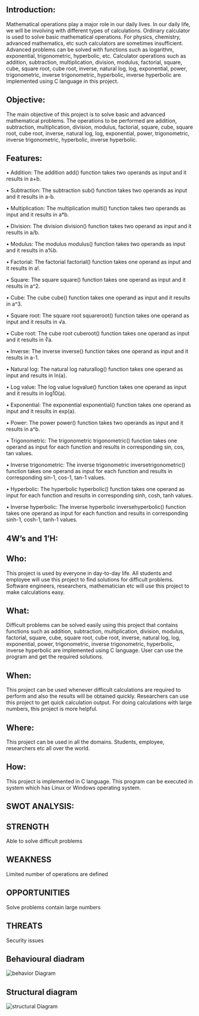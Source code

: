 ## Introduction:
Mathematical operations play a major role in our daily lives. In our daily life, we will be involving with different types of calculations. Ordinary calculator is used to solve basic mathematical operations. For physics, chemistry, advanced mathematics, etc such calculators are sometimes insufficient. Advanced problems can be solved with functions such as logarithm, exponential, trigonometric, hyperbolic, etc. Calculator operations such as addition, subtraction, multiplication, division, modulus, factorial, square, cube, square root, cube root, inverse, natural log, log, exponential, power, trigonometric, inverse trigonometric, hyperbolic, inverse hyperbolic are implemented using C language in this project.
## Objective:
The main objective of this project is to solve basic and advanced mathematical problems. The operations to be performed are addition, subtraction, multiplication, division, modulus, factorial, square, cube, square root, cube root, inverse, natural log, log, exponential, power, trigonometric, inverse trigonometric, hyperbolic, inverse hyperbolic.
## Features:
•	Addition: The addition add() function takes two operands as input and it results in a+b.

•	Subtraction: The subtraction sub() function takes two operands as input and it results in a-b.

•	Multiplication: The multiplication multi() function takes two operands as input and it results in a*b.

•	Division: The division division() function takes two operand as input and it results in a/b.

•	Modulus: The modulus modulus() function takes two operands as input and it results in a%b.

•	Factorial: The factorial factorial() function takes one operand as input and it results in a!.

•	Square: The square square() function takes one operand as input and it results in a^2.

•	Cube: The cube cube() function takes one operand as input and it results in a^3.

•	Square root: The square root squareroot() function takes one operand as input and it results in √a. 

•	Cube root: The cube root cuberoot() function takes one operand as input and it results in ∛a.

•	Inverse: The inverse inverse() function takes one operand as input and it results in a-1.

•	Natural log: The natural log naturallog() function takes one operand as input and results in ln(a).

•	Log value: The log value logvalue() function takes one operand as input and it results in log10(a).

•	Exponential: The exponential exponential() function takes one operand as input and it results in exp(a).

•	Power: The power power() function takes two operands as input and it results in a^b.

•	Trigonometric: The trigonometric trigonometric() function takes one operand as input for each function and results in corresponding sin, cos, tan values.

•	Inverse trigonometric: The inverse trigonometric inversetrigonometric() function takes one operand as input for each function and results in corresponding sin-1, cos-1, tan-1 values.

•	Hyperbolic: The hyperbolic hyperbolic() function takes one operand as input for each function and results in corresponding sinh, cosh, tanh values.

•	Inverse hyperbolic: The inverse hyperbolic inversehyperbolic() function takes one operand as input for each function and results in corresponding sinh-1, cosh-1, tanh-1 values.

## 4W’s and 1’H:
## Who:
This project is used by everyone in day-to-day life. All students and employee will use this project to find solutions for difficult problems. Software engineers, researchers, mathematician etc will use this project to make calculations easy.
## What:
Difficult problems can be solved easily using this project that contains functions such as addition, subtraction, multiplication, division, modulus, factorial, square, cube, square root, cube root, inverse, natural log, log, exponential, power, trigonometric, inverse trigonometric, hyperbolic, inverse hyperbolic are implemented using C language. User can use the program and get the required solutions.
## When:
This project can be used whenever difficult calculations are required to perform and also the results will be obtained quickly. Researchers can use this project to get quick calculation output. For doing calculations with large numbers, this project is more helpful.
## Where:
This project can be used in all the domains. Students, employee, researchers etc all over the world.
## How:
This project is implemented in C language. This program can be executed in system which has Linux or Windows operating system.
## SWOT ANALYSIS:
## STRENGTH
Able to solve difficult problems
## WEAKNESS
Limited number of operations are defined
## OPPORTUNITIES
Solve problems contain large numbers
## THREATS
Security issues
## Behavioural diadram
![behavior Diagram](https://user-images.githubusercontent.com/101622270/160973115-9f625d6d-671f-4891-86aa-a89ceec3671e.jpg)
## Structural diagram
![structural Diagram](https://user-images.githubusercontent.com/101622270/160973223-bdeecc4a-1c04-4eb4-8093-9f270905d59a.jpg)


